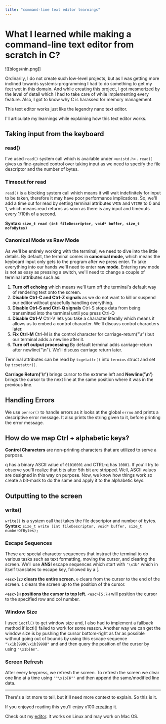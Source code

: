 ```yaml
---
title: "command-line text editor learnings"
---
```

# What I learned while making a command-line text editor from scratch in C?
![[blogs/nin.png]]

Ordinarily, I do not create such low-level projects, but as I was getting more inclined towards systems-programming I had to do something to get my feet wet in this domain. And while creating this project, I got mesmerized by the level of detail which I had to take care of while implementing every feature. Also, I got to know why C is harassed for memory management.

This text editor works just like the legendry nano text editor.

I'll articulate my learnings while explaining how this text editor works.


## Taking input from the keyboard

### read()
I've used `read()` system call which is available under `<unistd.h>` . `read()` gives us fine-grained control over taking input as we need to specify the file descriptor and the number of bytes.

### Timeout for read
`read()` is a blocking system call which means it will wait indefinitely for input to be taken, therefore it may have poor performance implications.
So, we'll add a time out for read by setting terminal attributes `VMIN` and `VTIME` to 0 and 1, which means read returns as soon as there is any input and timeouts every 1/10th of a second.

**Syntax: `size_t read (int fileDescriptor, void* buffer, size_t noFoBytes)`**

### Canonical Mode vs Raw Mode
As we'll be entirely working with the terminal, we need to dive into the little details.
By default, the terminal comes in **canonical mode,** which means the keyboard input only gets to the program after we press enter.
To take everything into our hands we'll need to enter **raw mode**.
Entering raw mode is not as easy as pressing a switch, we'll need to change a couple of terminal attributes such as:

1.  **Turn off echoing** which means we'll turn off the terminal's default way of rendering text onto the screen.
2.  **Disable Ctrl-C and Ctrl-Z signals** as we do not want to kill or suspend our editor without gracefully handling everything.
3.  **Disable Ctrl-S and Ctrl-Q signals** Ctrl-S stops data from being transmitted into the terminal until you press Ctrl-Q
4.  **Disable Ctrl-V** Ctrl-V lets you take a character literally which means it allows us to embed a control character. We'll discuss control characters later.
5.  **Fix Ctrl-M** Ctrl-M is the control character for carriage-return("\r") but our terminal adds a newline after it.
6.  **Turn off output processing** By default terminal adds carriage-return after newline("\n"). We'll discuss carriage return later.

Terminal attributes can be read by `tcgetattr()` into `termios` struct and set by `tcsetattr()`.

**Carriage Return('\\r')** brings cursor to the extreme left and **Newline('\\n')** brings the cursor to the next line at the same position where it was in the previous line.

## Handling Errors
We use `perror()` to handle errors as it looks at the global `errno` and prints a descriptive error message. It also prints the string given to it, before printing the error message.

## How do we map Ctrl + alphabetic keys?
**Control Characters** are non-printing characters that are utilized to serve a purpose.

q has a binary ASCII value of `01010001` and CTRL-q has `10001`. If you'll try to observe you'll realize that bits after 5th bit are stripped. Well, ASCII values are designed in this way on purpose.
Now, we know how things work so create a bit-mask to do the same and apply it to the alphabetic keys.

## Outputting to the screen
### write()
`write()` is a system call that takes the file descriptor and number of bytes.
**Syntax:** `size_t write (int fileDescriptor, void* buffer, size_t numberOfBytes);`

### Escape Sequences
These are special character sequences that instruct the terminal to do various tasks such as text formatting, moving the cursor, and clearing the screen. We'll use **ANSI** escape sequences which start with `'\x1b'` which in itself translates to escape key, followed by a [.

**`<esc>[2J` clears the entire screen.**
`0` clears from the cursor to the end of the screen.
`1` clears the screen up to the position of the cursor.

**`<esc>[H` positions the cursor to top left.**
`<esc>[5;7H` will position the cursor to the specified row and col number.

### Window Size
I used `ioctl()` to get window size and, I also had to implement a fallback method if ioctl() failed to work for some reason.
Another way we can get the window size is by pushing the cursor bottom-right as far as possible without going out of bounds by using this escape sequence `"\x1b[999C\x1b[999B"` and and then query the position of the cursor by using `"\x1b[6n"`.

### Screen Refresh
After every keypress, we refresh the screen. To refresh the screen we clear one line at a time using `""\x1b[K""` and then append the same/modified line data.

---
There's a lot more to tell, but it'll need more context to explain. So this is it.

If you enjoyed reading this you'll enjoy x100 [creating](https://viewsourcecode.org/snaptoken/kilo/) it.

Check out my [editor](https://github.com/aryanA101a/nin). It works on Linux and may work on Mac OS.